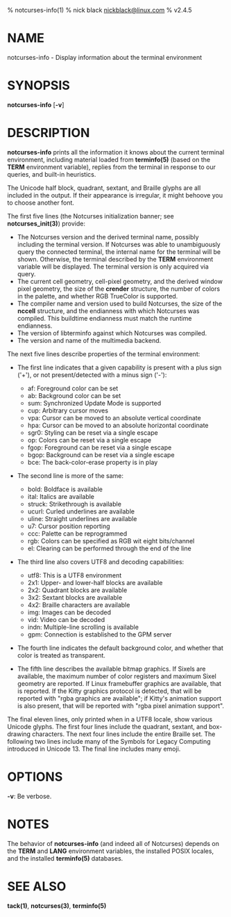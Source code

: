 % notcurses-info(1)
% nick black <nickblack@linux.com>
% v2.4.5

# NAME

notcurses-info - Display information about the terminal environment

# SYNOPSIS

**notcurses-info** [**-v**]

# DESCRIPTION

**notcurses-info** prints all the information it knows about the current
terminal environment, including material loaded from **terminfo(5)** (based
on the **TERM** environment variable), replies from the terminal in
response to our queries, and built-in heuristics.

The Unicode half block, quadrant, sextant, and Braille glyphs are all included
in the output. If their appearance is irregular, it might behoove you to choose
another font.

The first five lines (the Notcurses initialization banner; see **notcurses_init(3)**)
provide:

* The Notcurses version and the derived terminal name, possibly including the
  terminal version. If Notcurses was able to unambiguously query the connected
  terminal, the internal name for the terminal will be shown. Otherwise, the
  terminal described by the **TERM** environment variable will be displayed.
  The terminal version is only acquired via query.
* The current cell geometry, cell-pixel geometry, and the derived window pixel
  geometry, the size of the **crender** structure, the number of colors in the
  palette, and whether RGB TrueColor is supported.
* The compiler name and version used to build Notcurses, the size of the
  **nccell** structure, and the endianness with which Notcurses was compiled.
  This buildtime endianness must match the runtime endianness.
* The version of libterminfo against which Notcurses was compiled.
* The version and name of the multimedia backend.

The next five lines describe properties of the terminal environment:

* The first line indicates that a given capability is present with a plus sign
  ('+'), or not present/detected with a minus sign ('-'):
  * af: Foreground color can be set
  * ab: Background color can be set
  * sum: Synchronized Update Mode is supported
  * cup: Arbitrary cursor moves
  * vpa: Cursor can be moved to an absolute vertical coordinate
  * hpa: Cursor can be moved to an absolute horizontal coordinate
  * sgr0: Styling can be reset via a single escape
  * op: Colors can be reset via a single escape
  * fgop: Foreground can be reset via a single escape
  * bgop: Background can be reset via a single escape
  * bce: The back-color-erase property is in play

* The second line is more of the same:
  * bold: Boldface is available
  * ital: Italics are available
  * struck: Strikethrough is available
  * ucurl: Curled underlines are available
  * uline: Straight underlines are available
  * u7: Cursor position reporting
  * ccc: Palette can be reprogrammed
  * rgb: Colors can be specified as RGB wit eight bits/channel
  * el: Clearing can be performed through the end of the line

* The third line also covers UTF8 and decoding capabilities:
  * utf8: This is a UTF8 environment
  * 2x1: Upper- and lower-half blocks are available
  * 2x2: Quadrant blocks are available
  * 3x2: Sextant blocks are available
  * 4x2: Braille characters are available
  * img: Images can be decoded
  * vid: Video can be decoded
  * indn: Multiple-line scrolling is available
  * gpm: Connection is established to the GPM server

* The fourth line indicates the default background color, and whether that
  color is treated as transparent.

* The fifth line describes the available bitmap graphics. If Sixels are
  available, the maximum number of color registers and maximum Sixel
  geometry are reported. If Linux framebuffer graphics are available, that is
  reported. If the Kitty graphics protocol is detected, that will be reported
  with "rgba graphics are available"; if Kitty's animation support is also
  present, that will be reported with "rgba pixel animation support".

The final eleven lines, only printed when in a UTF8 locale, show various
Unicode glyphs. The first four lines include the quadrant, sextant, and
box-drawing characters. The next four lines include the entire Braille set.
The following two lines include many of the Symbols for Legacy Computing
introduced in Unicode 13. The final line includes many emoji.

# OPTIONS

**-v**: Be verbose.

# NOTES

The behavior of **notcurses-info** (and indeed all of Notcurses) depends on
the **TERM** and **LANG** environment variables, the installed POSIX locales,
and the installed **terminfo(5)** databases.

# SEE ALSO

**tack(1)**,
**notcurses(3)**,
**terminfo(5)**
